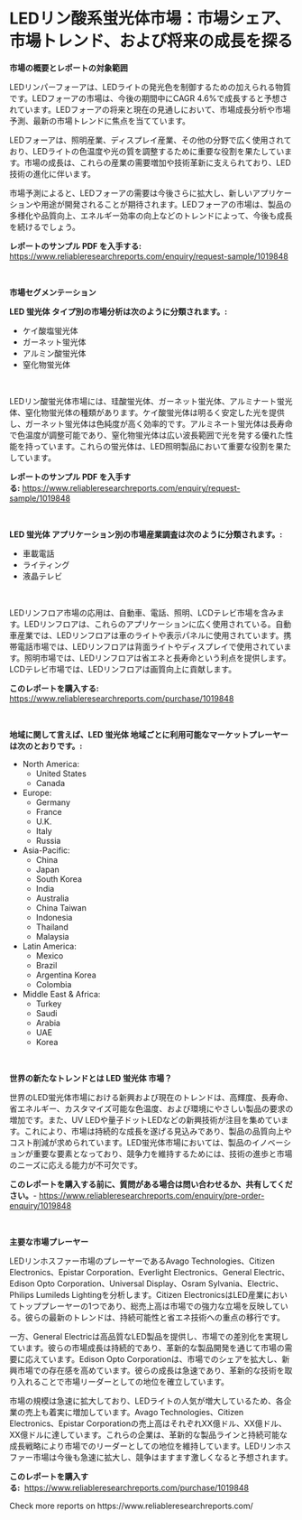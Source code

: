 <p><h1>LEDリン酸系蛍光体市場：市場シェア、市場トレンド、および将来の成長を探る</h1></p><p><strong>市場の概要とレポートの対象範囲</strong></p>
<p><p>LEDリンパーフォーアは、LEDライトの発光色を制御するための加えられる物質です。LEDフォーアの市場は、今後の期間中にCAGR 4.6%で成長すると予想されています。LEDフォーアの将来と現在の見通しにおいて、市場成長分析や市場予測、最新の市場トレンドに焦点を当てています。</p><p>LEDフォーアは、照明産業、ディスプレイ産業、その他の分野で広く使用されており、LEDライトの色温度や光の質を調整するために重要な役割を果たしています。市場の成長は、これらの産業の需要増加や技術革新に支えられており、LED技術の進化に伴います。</p><p>市場予測によると、LEDフォーアの需要は今後さらに拡大し、新しいアプリケーションや用途が開発されることが期待されます。LEDフォーアの市場は、製品の多様化や品質向上、エネルギー効率の向上などのトレンドによって、今後も成長を続けるでしょう。</p></p>
<p><strong>レポートのサンプル PDF を入手する:</strong> <a href="https://www.reliableresearchreports.com/enquiry/request-sample/1019848">https://www.reliableresearchreports.com/enquiry/request-sample/1019848</a></p>
<p>&nbsp;</p>
<p><strong>市場セグメンテーション</strong></p>
<p><strong>LED 蛍光体 タイプ別の市場分析は次のように分類されます。:</strong></p>
<p><ul><li>ケイ酸塩蛍光体</li><li>ガーネット蛍光体</li><li>アルミン酸蛍光体</li><li>窒化物蛍光体</li></ul></p>
<p>&nbsp;</p>
<p><p>LEDリン酸蛍光体市場には、珪酸蛍光体、ガーネット蛍光体、アルミナート蛍光体、窒化物蛍光体の種類があります。ケイ酸蛍光体は明るく安定した光を提供し、ガーネット蛍光体は色純度が高く効率的です。アルミネート蛍光体は長寿命で色温度が調整可能であり、窒化物蛍光体は広い波長範囲で光を発する優れた性能を持っています。これらの蛍光体は、LED照明製品において重要な役割を果たしています。</p></p>
<p><strong>レポートのサンプル PDF を入手する:</strong>&nbsp;<a href="https://www.reliableresearchreports.com/enquiry/request-sample/1019848">https://www.reliableresearchreports.com/enquiry/request-sample/1019848</a></p>
<p>&nbsp;</p>
<p><strong> LED 蛍光体 アプリケーション別の市場産業調査は次のように分類されます。:</strong></p>
<p><ul><li>車載電話</li><li>ライティング</li><li>液晶テレビ</li></ul></p>
<p>&nbsp;</p>
<p><p>LEDリンフロア市場の応用は、自動車、電話、照明、LCDテレビ市場を含みます。LEDリンフロアは、これらのアプリケーションに広く使用されている。自動車産業では、LEDリンフロアは車のライトや表示パネルに使用されています。携帯電話市場では、LEDリンフロアは背面ライトやディスプレイで使用されています。照明市場では、LEDリンフロアは省エネと長寿命という利点を提供します。LCDテレビ市場では、LEDリンフロアは画質向上に貢献します。</p></p>
<p><strong>このレポートを購入する:</strong>&nbsp; <a href="https://www.reliableresearchreports.com/purchase/1019848">https://www.reliableresearchreports.com/purchase/1019848</a></p>
<p>&nbsp;</p>
<p><strong>地域に関して言えば、LED 蛍光体 地域ごとに利用可能なマーケットプレーヤーは次のとおりです。:</strong></p>
<p><ul>
    <li>
        North America:
        <ul>
            <li>United States</li>
            <li>Canada</li>
        </ul>
    </li>
    <li>
        Europe:
        <ul>
            <li>Germany</li>
            <li>France</li>
            <li>U.K.</li>
            <li>Italy</li>
            <li>Russia</li>
        </ul>
    </li>
    <li>
        Asia-Pacific:
        <ul>
            <li>China</li>
            <li>Japan</li>
            <li>South Korea</li>
            <li>India</li>
            <li>Australia</li>
            <li>China Taiwan</li>
            <li>Indonesia</li>
            <li>Thailand</li>
            <li>Malaysia</li>
        </ul>
    </li>
    <li>
        Latin America:
        <ul>
            <li>Mexico</li>
            <li>Brazil</li>
            <li>Argentina Korea</li>
            <li>Colombia</li>
        </ul>
    </li>
    <li>
        Middle East & Africa:
        <ul>
            <li>Turkey</li>
            <li>Saudi</li>
            <li>Arabia</li>
            <li>UAE</li>
            <li>Korea</li>
        </ul>
    </li>
    </ul></p>
<p>&nbsp;</p>
<p><strong>世界の新たなトレンドとは LED 蛍光体 市場？</strong></p>
<p><p>世界のLED蛍光体市場における新興および現在のトレンドは、高輝度、長寿命、省エネルギー、カスタマイズ可能な色温度、および環境にやさしい製品の要求の増加です。また、UV LEDや量子ドットLEDなどの新興技術が注目を集めています。これにより、市場は持続的な成長を遂げる見込みであり、製品の品質向上やコスト削減が求められています。LED蛍光体市場においては、製品のイノベーションが重要な要素となっており、競争力を維持するためには、技術の進歩と市場のニーズに応える能力が不可欠です。</p></p>
<p><strong>このレポートを購入する前に、質問がある場合は問い合わせるか、共有してください。</strong>- <a href="https://www.reliableresearchreports.com/enquiry/pre-order-enquiry/1019848">https://www.reliableresearchreports.com/enquiry/pre-order-enquiry/1019848</a></p>
<p>&nbsp;</p>
<p><strong>主要な市場プレーヤー</strong></p>
<p><p>LEDリンホスファー市場のプレーヤーであるAvago Technologies、Citizen Electronics、Epistar Corporation、Everlight Electronics、General Electric、Edison Opto Corporation、Universal Display、Osram Sylvania、Electric、Philips Lumileds Lightingを分析します。Citizen ElectronicsはLED産業においてトッププレーヤーの1つであり、総売上高は市場での強力な立場を反映している。彼らの最新のトレンドは、持続可能性と省エネ技術への重点の移行です。</p><p>一方、General Electricは高品質なLED製品を提供し、市場での差別化を実現しています。彼らの市場成長は持続的であり、革新的な製品開発を通じて市場の需要に応えています。Edison Opto Corporationは、市場でのシェアを拡大し、新興市場での存在感を高めています。彼らの成長は急速であり、革新的な技術を取り入れることで市場リーダーとしての地位を確立しています。</p><p>市場の規模は急速に拡大しており、LEDライトの人気が増大しているため、各企業の売上も着実に増加しています。Avago Technologies、Citizen Electronics、Epistar Corporationの売上高はそれぞれXX億ドル、XX億ドル、XX億ドルに達しています。これらの企業は、革新的な製品ラインと持続可能な成長戦略により市場でのリーダーとしての地位を維持しています。LEDリンホスファー市場は今後も急速に拡大し、競争はますます激しくなると予想されます。</p></p>
<p><strong>このレポートを購入する:</strong>&nbsp;&nbsp;<a href="https://www.reliableresearchreports.com/purchase/1019848">https://www.reliableresearchreports.com/purchase/1019848</a></p>
<p>Check more reports on https://www.reliableresearchreports.com/</p>